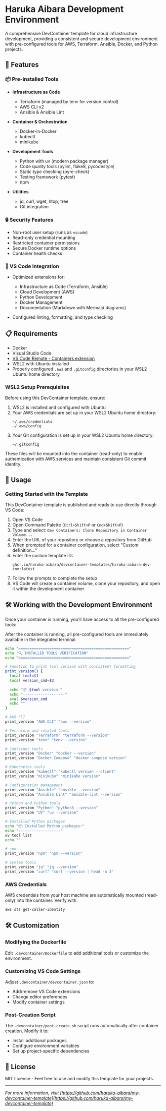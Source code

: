 # Haruka Aibara Development Environment

A comprehensive DevContainer template for cloud infrastructure development, providing a consistent and secure development environment with pre-configured tools for AWS, Terraform, Ansible, Docker, and Python projects.

## 🚀 Features

### 📦 Pre-installed Tools

- **Infrastructure as Code**
  - Terraform (managed by tenv for version control)
  - AWS CLI v2
  - Ansible & Ansible Lint

- **Container & Orchestration**
  - Docker-in-Docker
  - kubectl
  - minikube

- **Development Tools**
  - Python with uv (modern package manager)
  - Code quality tools (pylint, flake8, pycodestyle)
  - Static type checking (pyre-check)
  - Testing framework (pytest)
  - npm

- **Utilities**
  - jq, curl, wget, htop, tree
  - Git integration

### 🔒 Security Features

- Non-root user setup (runs as `vscode`)
- Read-only credential mounting
- Restricted container permissions
- Secure Docker runtime options
- Container health checks

### 🧰 VS Code Integration

- Optimized extensions for:
  - Infrastructure as Code (Terraform, Ansible)
  - Cloud Development (AWS)
  - Python Development
  - Docker Management
  - Documentation (Markdown with Mermaid diagrams)

- Configured linting, formatting, and type checking

## 📋 Requirements

- Docker
- Visual Studio Code
- [VS Code Remote - Containers extension](https://marketplace.visualstudio.com/items?itemName=ms-vscode-remote.remote-containers)
- WSL2 with Ubuntu installed
- Properly configured `.aws` and `.gitconfig` directories in your WSL2 Ubuntu home directory

### WSL2 Setup Prerequisites

Before using this DevContainer template, ensure:

1. WSL2 is installed and configured with Ubuntu
2. Your AWS credentials are set up in your WSL2 Ubuntu home directory:
   ```
   ~/.aws/credentials
   ~/.aws/config
   ```
3. Your Git configuration is set up in your WSL2 Ubuntu home directory:
   ```
   ~/.gitconfig
   ```

These files will be mounted into the container (read-only) to enable authentication with AWS services and maintain consistent Git commit identity.

## 🔧 Usage

### Getting Started with the Template

This DevContainer template is published and ready to use directly through VS Code:

1. Open VS Code
2. Open Command Palette (`Ctrl+Shift+P` or `Cmd+Shift+P`) 
3. Type and select: `Dev Containers: Clone Repository in Container Volume...`
4. Enter the URL of your repository or choose a repository from GitHub
5. When prompted for a container configuration, select "Custom definition..."
6. Enter the custom template ID:
   ```
   ghcr.io/haruka-aibara/devcontainer-templates/haruka-aibara-dev-env:latest
   ```
7. Follow the prompts to complete the setup
8. VS Code will create a container volume, clone your repository, and open it within the development container

## 🛠 Working with the Development Environment

Once your container is running, you'll have access to all the pre-configured tools:

After the container is running, all pre-configured tools are immediately available in the integrated terminal:

```bash
echo "=================================================="
echo "🔍 INSTALLED TOOLS VERIFICATION"
echo "=================================================="

# Function to print tool version with consistent formatting
print_version() {
  local tool=$1
  local version_cmd=$2
  
  echo "📦 $tool version:"
  echo "-------------------"
  eval $version_cmd
  echo ""
}

# AWS CLI
print_version "AWS CLI" "aws --version"

# Terraform and related tools
print_version "Terraform" "terraform --version"
print_version "tenv" "tenv --version"

# Container tools
print_version "Docker" "docker --version"
print_version "Docker Compose" "docker compose version"

# Kubernetes tools
print_version "kubectl" "kubectl version --client"
print_version "minikube" "minikube version"

# Configuration management
print_version "Ansible" "ansible --version"
print_version "Ansible Lint" "ansible-lint --version"

# Python and Python tools
print_version "Python" "python3 --version"
print_version "UV" "uv --version"

# Installed Python packages
echo "📦 Installed Python packages:"
echo "-------------------"
uv tool list
echo ""

# npm
print_version "npm" "npm --version"

# System tools
print_version "jq" "jq --version"
print_version "curl" "curl --version | head -n 1"
```

### AWS Credentials

AWS credentials from your host machine are automatically mounted (read-only) into the container. Verify with:

```bash
aws sts get-caller-identity
```

## 🛠 Customization

### Modifying the Dockerfile

Edit `.devcontainer/Dockerfile` to add additional tools or customize the environment.

### Customizing VS Code Settings

Adjust `.devcontainer/devcontainer.json` to:
- Add/remove VS Code extensions
- Change editor preferences
- Modify container settings

### Post-Creation Script

The `.devcontainer/post-create.sh` script runs automatically after container creation. Modify it to:
- Install additional packages
- Configure environment variables
- Set up project-specific dependencies

## 📄 License

MIT License - Feel free to use and modify this template for your projects.

---

_For more information, visit [https://github.com/haruka-aibara/my-devcontainer-template](https://github.com/haruka-aibara/my-devcontainer-template)_
